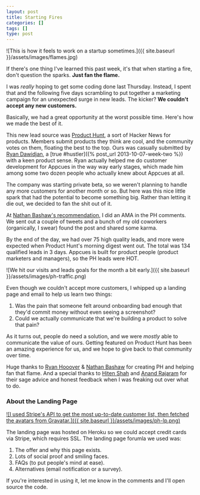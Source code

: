 ```yaml
---
layout: post
title: Starting Fires
categories: []
tags: []
type: post
---
```

![This is how it feels to work on a startup sometimes.]({{ site.baseurl }}/assets/images/flames.jpg)

If there's one thing I've learned this past week, it's that when starting a fire, don't question the sparks. **Just fan the flame.**

I was *really* hoping to get some coding done last Thursday. Instead, I spent that and the following five days scrambling to put together a marketing campaign for an unexpected surge in new leads. The kicker? **We couldn't accept any new customers.**

Basically, we had a great opportunity at the worst possible time. Here's how we made the best of it.

This new lead source was [Product Hunt](http://www.producthunt.co/posts/518), a sort of Hacker News for products. Members submit products they think are cool, and the community votes on them, floating the best to the top. Ours was casually submitted by [Ryan Dawidjan](https://twitter.com/ryandawidjan), a [true #hustler]({% post_url 2013-10-07-week-two %}) with a keen product sense. Ryan actually helped me do customer development for Appcues in the way way early stages, which made him among some two dozen people who actually knew about Appcues at all.

The company was starting private beta, so we weren't planning to handle any more customers for another month or so. But here was this nice little spark that had the potential to become something big. Rather than letting it die out, we decided to fan the shit out of it.

At [Nathan Bashaw's recommendation](https://twitter.com/nbashaw/status/418784840733827072), I did an AMA in the PH comments. We sent out a couple of tweets and a bunch of my old coworkers (organically, I swear) found the post and shared some karma.

By the end of the day, we had over 75 high quality leads, and more were expected when Product Hunt's morning digest went out. The total was 134 qualified leads in 3 days. Appcues is built for product people (product marketers and managers), so the PH leads were HOT.

![We hit our visits and leads goals for the month a bit early.]({{ site.baseurl }}/assets/images/ph-traffic.png)

Even though we couldn't accept more customers, I whipped up a landing page and email to help us learn two things:

1. Was the pain that someone felt around onboarding bad enough that they'd commit money without even seeing a screenshot?
2. Could we actually communicate that we're building a product to solve that pain?

As it turns out, people do need a solution, and we were *mostly* able to communicate the value of ours. Getting featured on Product Hunt has been an amazing experience for us, and we hope to give back to that community over time.

Huge thanks to [Ryan Hooover](http://twitter.com/rrhoover) & [Nathan Bashaw](https://twitter.com/nbashaw) for creating PH and helping fan that flame. And a special thanks to [Hiten Shah](http://twitter.com/hnshah) and [Anand Rajaram](http://twitter.com/anandrajaram) for their sage advice and honest feedback when I was freaking out over what to do.


### About the Landing Page

[![I used Stripe's API to get the most up-to-date customer list, then fetched the avatars from Gravatar.]({{ site.baseurl }}/assets/images/ph-lp.png)](https://appcues-payments.herokuapp.com)

The landing page was hosted on Heroku so we could accept credit cards via Stripe, which requires SSL. The landing page forumla we used was:

1. The offer and why this page exists.
2. Lots of social proof and smiling faces.
3. FAQs (to put people's mind at ease).
4. Alternatives (email notification or a survey).

If you're interested in using it, let me know in the comments and I'll open source the code.
